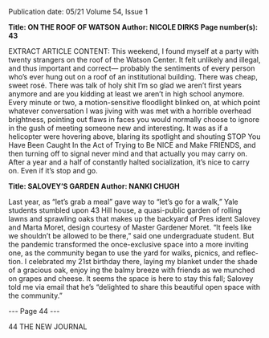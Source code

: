Publication date: 05/21
Volume 54, Issue 1

**Title: ON THE ROOF OF WATSON**
**Author: NICOLE DIRKS**
**Page number(s): 43**

EXTRACT ARTICLE CONTENT:
This weekend, I found myself at a party with twenty 
strangers on the roof of the Watson Center. It felt 
unlikely and illegal, and thus important and correct—
probably the sentiments of every person who’s ever 
hung out on a roof of an institutional building. There 
was cheap, sweet rosé. There was talk of holy shit I’m 
so glad we aren’t first years anymore and are you kidding 
at least we aren’t in high school anymore. Every minute 
or two, a motion-sensitive floodlight blinked on, at 
which point whatever conversation I was jiving with 
was met with a horrible overhead brightness, pointing 
out flaws in faces you would normally choose to ignore 
in the gush of meeting someone new and interesting. 
It was as if a helicopter were hovering above, blaring its 
spotlight and shouting STOP You Have Been Caught In 
the Act of Trying to Be NICE and Make FRIENDS, and 
then turning off to signal never mind and that actually 
you may carry on. After a year and a half of constantly 
halted socialization, it’s nice to carry on. Even if it’s stop 
and go.


**Title: SALOVEY’S GARDEN**
**Author: NANKI CHUGH**

Last year, as “let’s grab a meal” gave way to “let’s go 
for a walk,” Yale students stumbled upon 43 Hill­
house, a quasi-public garden of rolling lawns and 
sprawling oaks that makes up the backyard of Pres­
ident Salovey and Marta Moret, design courtesy of 
Master Gardener Moret. “It feels like we shouldn’t be 
allowed to be there,” said one undergraduate student. 
But the pandemic transformed the once-exclusive 
space into a more inviting one, as the community 
began to use the yard for walks, picnics, and reflec­
tion. I celebrated my 21st birthday there, laying my 
blanket under the shade of a gracious oak, enjoy­
ing the balmy breeze with friends as we munched 
on grapes and cheese. It seems the space is here to 
stay this fall; Salovey told me via email that he’s 
“delighted to share this beautiful open space with the 
community.”


--- Page 44 ---

44
THE  NEW  JOURNAL